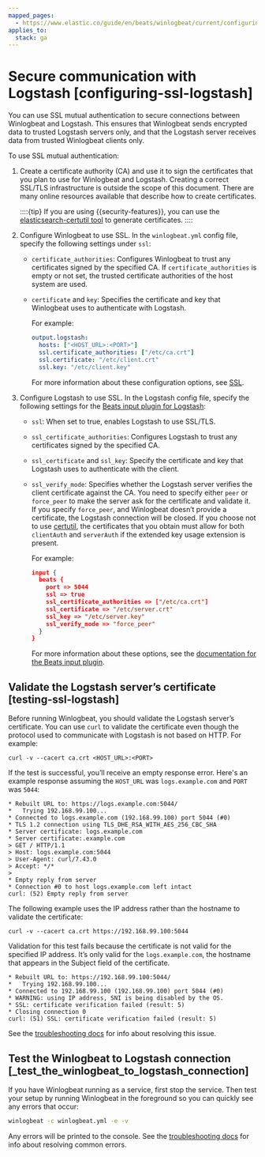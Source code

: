 ```yaml
---
mapped_pages:
  - https://www.elastic.co/guide/en/beats/winlogbeat/current/configuring-ssl-logstash.html
applies_to:
  stack: ga
---
```


# Secure communication with Logstash [configuring-ssl-logstash]

You can use SSL mutual authentication to secure connections between Winlogbeat and Logstash. This ensures that Winlogbeat sends encrypted data to trusted Logstash servers only, and that the Logstash server receives data from trusted Winlogbeat clients only.

To use SSL mutual authentication:

1. Create a certificate authority (CA) and use it to sign the certificates that you plan to use for Winlogbeat and Logstash. Creating a correct SSL/TLS infrastructure is outside the scope of this document. There are many online resources available that describe how to create certificates.

    ::::{tip}
    If you are using {{security-features}}, you can use the [elasticsearch-certutil tool](elasticsearch://reference/elasticsearch/command-line-tools/certutil.md) to generate certificates.
    ::::

2. Configure Winlogbeat to use SSL. In the `winlogbeat.yml` config file, specify the following settings under `ssl`:

    * `certificate_authorities`: Configures Winlogbeat to trust any certificates signed by the specified CA. If `certificate_authorities` is empty or not set, the trusted certificate authorities of the host system are used.
    * `certificate` and `key`: Specifies the certificate and key that Winlogbeat uses to authenticate with Logstash.

        For example:

        ```yaml
        output.logstash:
          hosts: ["<HOST_URL>:<PORT>"]
          ssl.certificate_authorities: ["/etc/ca.crt"]
          ssl.certificate: "/etc/client.crt"
          ssl.key: "/etc/client.key"
        ```

        For more information about these configuration options, see [SSL](/reference/winlogbeat/configuration-ssl.md).

3. Configure Logstash to use SSL. In the Logstash config file, specify the following settings for the [Beats input plugin for Logstash](logstash-docs-md://lsr/plugins-inputs-beats.md):

    * `ssl`: When set to true, enables Logstash to use SSL/TLS.
    * `ssl_certificate_authorities`: Configures Logstash to trust any certificates signed by the specified CA.
    * `ssl_certificate` and `ssl_key`: Specify the certificate and key that Logstash uses to authenticate with the client.
    * `ssl_verify_mode`: Specifies whether the Logstash server verifies the client certificate against the CA. You need to specify either `peer` or `force_peer` to make the server ask for the certificate and validate it. If you specify `force_peer`, and Winlogbeat doesn’t provide a certificate, the Logstash connection will be closed. If you choose not to use [certutil](elasticsearch://reference/elasticsearch/command-line-tools/certutil.md), the certificates that you obtain must allow for both `clientAuth` and `serverAuth` if the extended key usage extension is present.

        For example:

        ```json
        input {
          beats {
            port => 5044
            ssl => true
            ssl_certificate_authorities => ["/etc/ca.crt"]
            ssl_certificate => "/etc/server.crt"
            ssl_key => "/etc/server.key"
            ssl_verify_mode => "force_peer"
          }
        }
        ```

        For more information about these options, see the [documentation for the Beats input plugin](logstash-docs-md://lsr/plugins-inputs-beats.md).



## Validate the Logstash server’s certificate [testing-ssl-logstash]

Before running Winlogbeat, you should validate the Logstash server’s certificate. You can use `curl` to validate the certificate even though the protocol used to communicate with Logstash is not based on HTTP. For example:

```shell
curl -v --cacert ca.crt <HOST_URL>:<PORT>
```

If the test is successful, you’ll receive an empty response error. Here's an example response assuming the `HOST_URL` was `logs.example.com` and `PORT` was `5044`:

```shell
* Rebuilt URL to: https://logs.example.com:5044/
*   Trying 192.168.99.100...
* Connected to logs.example.com (192.168.99.100) port 5044 (#0)
* TLS 1.2 connection using TLS_DHE_RSA_WITH_AES_256_CBC_SHA
* Server certificate: logs.example.com
* Server certificate:.example.com
> GET / HTTP/1.1
> Host: logs.example.com:5044
> User-Agent: curl/7.43.0
> Accept: */*
>
* Empty reply from server
* Connection #0 to host logs.example.com left intact
curl: (52) Empty reply from server
```

The following example uses the IP address rather than the hostname to validate the certificate:

```shell
curl -v --cacert ca.crt https://192.168.99.100:5044
```

Validation for this test fails because the certificate is not valid for the specified IP address. It’s only valid for the `logs.example.com`, the hostname that appears in the Subject field of the certificate.

```shell
* Rebuilt URL to: https://192.168.99.100:5044/
*   Trying 192.168.99.100...
* Connected to 192.168.99.100 (192.168.99.100) port 5044 (#0)
* WARNING: using IP address, SNI is being disabled by the OS.
* SSL: certificate verification failed (result: 5)
* Closing connection 0
curl: (51) SSL: certificate verification failed (result: 5)
```

See the [troubleshooting docs](/reference/winlogbeat/ssl-client-fails.md) for info about resolving this issue.


## Test the Winlogbeat to Logstash connection [_test_the_winlogbeat_to_logstash_connection]

If you have Winlogbeat running as a service, first stop the service. Then test your setup by running Winlogbeat in the foreground so you can quickly see any errors that occur:

```sh
winlogbeat -c winlogbeat.yml -e -v
```

Any errors will be printed to the console. See the [troubleshooting docs](/reference/winlogbeat/ssl-client-fails.md) for info about resolving common errors.

